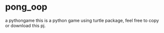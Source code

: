 # pong_oop
a pythongame
this is a python game using turtle package, feel free to copy or download this pj.
